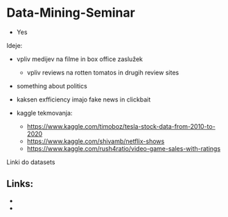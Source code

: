 # Data-Mining-Seminar
 - Yes


Ideje:
 - vpliv medijev na filme in box office zaslužek
    - vpliv reviews na rotten tomatos in drugih review sites
  
 - something about politics
 
 - kaksen exfficiency imajo fake news in clickbait
 
 - kaggle tekmovanja:
    - https://www.kaggle.com/timoboz/tesla-stock-data-from-2010-to-2020
    - https://www.kaggle.com/shivamb/netflix-shows
    - https://www.kaggle.com/rush4ratio/video-game-sales-with-ratings


Linki do datasets

Links:
 -
 
 -
 
 -
